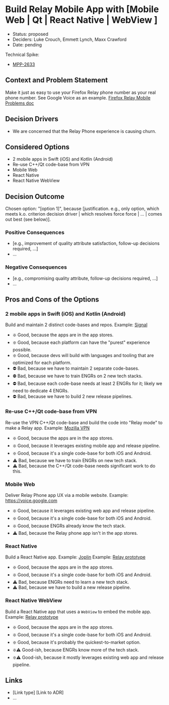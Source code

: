 # Build Relay Mobile App with [Mobile Web | Qt | React Native | WebView ]

- Status: proposed
- Deciders: Luke Crouch, Emmett Lynch, Maxx Crawford
- Date: pending

Technical Spike:

- [MPP-2633](https://mozilla-hub.atlassian.net/browse/MPP-2633)

## Context and Problem Statement

Make it just as easy to use your Firefox Relay phone number as your real phone number.
See Google Voice as an example.
[Firefox Relay Mobile Problems doc](https://docs.google.com/document/d/14wYnem-oPPA4_tjp018U3SyHpcdyKodDBbreRBkDd24/edit)

## Decision Drivers

- We are concerned that the Relay Phone experience is causing churn.

## Considered Options

- 2 mobile apps in Swift (iOS) and Kotlin (Android)
- Re-use C++/Qt code-base from VPN
- Mobile Web
- React Native
- React Native WebView

## Decision Outcome

Chosen option: "[option 1]", because [justification. e.g., only option, which meets k.o. criterion decision driver | which resolves force force | … | comes out best (see below)].

### Positive Consequences <!-- optional -->

- [e.g., improvement of quality attribute satisfaction, follow-up decisions required, …]
- …

### Negative Consequences <!-- optional -->

- [e.g., compromising quality attribute, follow-up decisions required, …]
- …

## Pros and Cons of the Options <!-- optional -->

### 2 mobile apps in Swift (iOS) and Kotlin (Android)

Build and maintain 2 distinct code-bases and repos.
Example: [Signal](https://github.com/signalapp/)

- ❇️ Good, because the apps are in the app stores.
- ❇️ Good, because each platform can have the "purest" experience possible.
- ❇️ Good, because devs will build with languages and tooling that are optimized for each
  platform.
- ⛔️ Bad, because we have to maintain 2 separate code-bases.
- ⛔️ Bad, because we have to train ENGRs on 2 new tech stacks.
- ⛔️ Bad, because each code-base needs at least 2 ENGRs for it; likely we need to dedicate
  4 ENGRs.
- ⛔️ Bad, because we have to build 2 new release pipelines.

### Re-use C++/Qt code-base from VPN

Re-use the VPN C++/Qt code-base and build the code into "Relay mode" to make a Relay
app.
Example: [Mozilla VPN](https://github.com/mozilla-mobile/mozilla-vpn-client)

- ❇️ Good, because the apps are in the app stores.
- ❇️ Good, because it leverages existing mobile app and release pipeline.
- ❇️ Good, because it's a single code-base for both iOS and Android.
- ⚠️ Bad, because we have to train ENGRs on new tech stack.
- ⚠️ Bad, because the C++/Qt code-base needs significant work to do this.

### Mobile Web

Deliver Relay Phone app UX via a mobile website.
Example: https://voice.google.com

- ❇️ Good, because it leverages existing web app and release pipeline.
- ❇️ Good, because it's a single code-base for both iOS and Android.
- ❇️ Good, because ENGRs already know the tech stack.
- ⚠️ Bad, because the Relay phone app isn't in the app stores.

### React Native

Build a React Native app.
Example: [Joplin](https://github.com/laurent22/joplin/tree/dev/packages/app-mobile)
Example: [Relay prototype](https://github.com/codemist/fx-private-relay-mobile-app)

- ❇️ Good, because the apps are in the app stores.
- ❇️ Good, because it's a single code-base for both iOS and Android.
- ⚠️ Bad, because ENGRs need to learn a new tech stack.
- ⚠️ Bad, because we have to build a new release pipeline.

### React Native WebView

Build a React Native app that uses a `WebView` to embed the mobile app.
Example: [Relay prototype](https://github.com/Vinnl/fx-private-relay-webapp-wrapper/)

- ❇️ Good, because the apps are in the app stores.
- ❇️ Good, because it's a single code-base for both iOS and Android.
- ❇️ Good, because it's probably the quickest-to-market option.
- ❇️⚠️ Good-ish, because ENGRs know more of the tech stack.
- ❇️⚠️ Good-ish, because it mostly leverages existing web app and release pipeline.

## Links <!-- optional -->

- [Link type] [Link to ADR] <!-- example: Refined by [ADR-0005](0005-example.md) -->
- … <!-- numbers of links can vary -->
